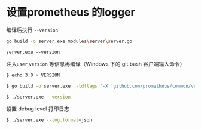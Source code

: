 # 设置prometheus 的logger

编译后执行 `--version`

```sh
go build -o server.exe modules\server\server.go
```

```
server.exe --version
```

注入`user` `version` 等信息再编译（Windows 下的 git bash 客户端输入命令）

```sh
$ echo 3.0 > VERSION
```

```sh
$ go build -o server.exe  -ldflags "-X 'github.com/prometheus/common/version.BuildUser=root@n9e'  -X 'github.com/prometheus/common/version.BuildDate=`date`' -X 'github.com/prometheus/common/version.Version=`cat VERSION`'" modules/server/server.go
```

```sh
$ ./server.exe --version
```

设置 debug level 打印日志

```sh
$ ./server.exe --log.format=json
```

